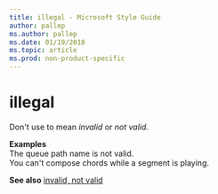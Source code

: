 ```yaml
---
title: illegal - Microsoft Style Guide
author: pallep
ms.author: pallep
ms.date: 01/19/2018
ms.topic: article
ms.prod: non-product-specific
---
```


# illegal

Don't use to mean *invalid* or *not valid.*

**Examples**  
The queue path name is not valid.   
You can't compose chords while a segment is playing.

**See also**  [invalid, not valid](~/a-z-word-list-term-collections/i/invalid-not-valid.md)
